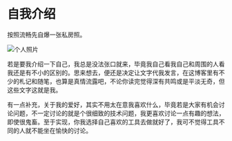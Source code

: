 # 自我介绍

按照流畅先自爆一张私房照。

![个人照片](http://cdn.lucario.cn/blog/homepages/self-introduction/self.jpg?imageView2/0/q/75|imageslim)

若是要我介绍一下自己，我总是没法张口就来，毕竟我自己看我自己和周围的人看我还是有不小的区别的。思来想去，便还是决定让文字代我发言，在这博客里有不少的札记和随笔，也算是真情流露吧，不论你读完觉得深有共鸣或是平淡无奇，但这些文字这就是我。

有一点补充，关于我的爱好，其实不用太在意我喜欢什么，毕竟若是大家有机会讨论问题，不一定讨论的就是个很细致的技术问题，我更喜欢讨论一点有趣的想法，即使很鬼畜。至于实现，你我选择自己喜欢的工具去做就好了，我可不觉得工具不同的人就不能坐在愉快的讨论。